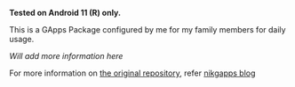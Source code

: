 **Tested on Android 11 (R) only.**

This is a GApps Package configured by me for my family members for daily usage.



*Will add more information here*



For more information on [the original repository](https://github.com/nikgapps/config), refer [nikgapps blog](https://nikgapps.com/misc/2021/04/10/Build-Own-NikGapps-Build.html)

